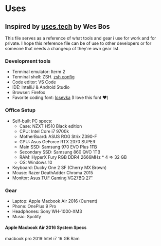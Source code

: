# Uses

## Inspired by [uses.tech](uses.tech) by Wes Bos

This file serves as a reference of what tools and gear i use for work and for private.
I hope this reference file can be of use to other developers or for someone that needs a changeup of they're own gear list.

### Development tools

* Terminal emulator: Iterm 2
* Terminal shell: ZSH. [zsh config](https://github.com/JonasJore/dotfiles/blob/master/.zshrc)
* Code editor: VS Code
* IDE: IntelliJ & Android Studio
* Browser: Firefox
* Favorite coding font: [Iosevka](https://github.com/be5invis/Iosevka) (I love this font ❤️)

### Office Setup

* Self-built PC specs:
  * Case: NZXT H510 Black edition
  * CPU: Intel Core i7 9700k
  * MotherBoard: ASUS ROG Strix Z390-F
  * GPU: Asus GeForce RTX 2070 SUPER
  * Main SSD: Samsung 970 EVO Plus 1TB
  * Secondary SSD: Samsung 860 QVO 1TB
  * RAM: HyperX Fury RGB DDR4 2666MHz * 4 => 32 GB
  * OS: Windows 10
* Keyboard: Ducky One 2 SF (Cherry MX Brown)
* Mouse: Razer DeathAdder Chroma 2015
* Monitor: [Asus TUF Gaming VG27BQ 27"](https://www.asus.com/no/Displays-Desktops/Monitors/TUF-Gaming/TUF-Gaming-VG27BQ/)

### Gear

* Laptop: Apple Macbook Air 2016 (Current)
* Phone: OnePlus 9 Pro
* Headphones: Sony WH-1000-XM3
* Music: Spotify

#### Apple Macbook Air 2016 System Specs  

macbook pro 2019 Intel i7 16 GB Ram  

